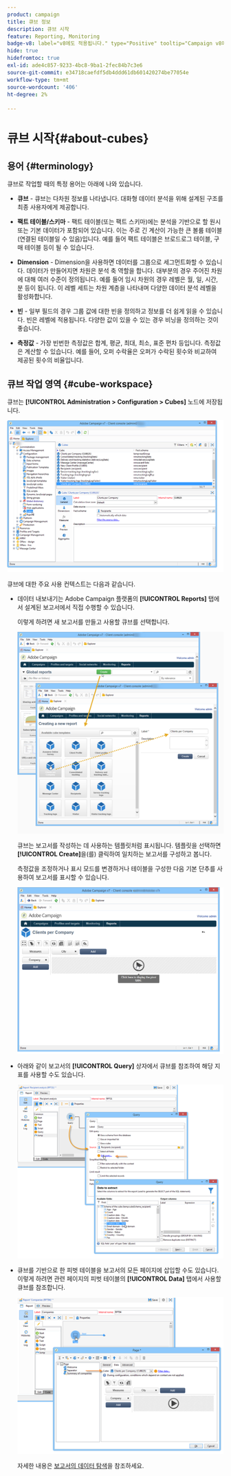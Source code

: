 ```yaml
---
product: campaign
title: 큐브 정보
description: 큐브 시작
feature: Reporting, Monitoring
badge-v8: label="v8에도 적용됩니다." type="Positive" tooltip="Campaign v8에도 적용됩니다."
hide: true
hidefromtoc: true
exl-id: ade4c857-9233-4bc8-9ba1-2fec84b7c3e6
source-git-commit: e34718caefdf5db4ddd61db601420274be77054e
workflow-type: tm+mt
source-wordcount: '406'
ht-degree: 2%

---
```


# 큐브 시작{#about-cubes}



## 용어 {#terminology}

큐브로 작업할 때의 특정 용어는 아래에 나와 있습니다.

* **큐브** - 큐브는 다차원 정보를 나타냅니다. 대화형 데이터 분석을 위해 설계된 구조를 최종 사용자에게 제공합니다.

* **팩트 테이블/스키마** - 팩트 테이블(또는 팩트 스키마)에는 분석을 기반으로 할 원시 또는 기본 데이터가 포함되어 있습니다. 이는 주로 긴 계산이 가능한 큰 볼륨 테이블(연결된 테이블일 수 있음)입니다. 예를 들어 팩트 테이블은 브로드로그 테이블, 구매 테이블 등이 될 수 있습니다.

* **Dimension** - Dimension을 사용하면 데이터를 그룹으로 세그먼트화할 수 있습니다. 데이터가 만들어지면 차원은 분석 축 역할을 합니다. 대부분의 경우 주어진 차원에 대해 여러 수준이 정의됩니다. 예를 들어 임시 차원의 경우 레벨은 월, 일, 시간, 분 등이 됩니다. 이 레벨 세트는 차원 계층을 나타내며 다양한 데이터 분석 레벨을 활성화합니다.

* **빈** - 일부 필드의 경우 그룹 값에 대한 빈을 정의하고 정보를 더 쉽게 읽을 수 있습니다. 빈은 레벨에 적용됩니다. 다양한 값이 있을 수 있는 경우 비닝을 정의하는 것이 좋습니다.

* **측정값** - 가장 빈번한 측정값은 합계, 평균, 최대, 최소, 표준 편차 등입니다. 측정값은 계산할 수 있습니다. 예를 들어, 오퍼 수락율은 오퍼가 수락된 횟수와 비교하여 제공된 횟수의 비율입니다.

## 큐브 작업 영역 {#cube-workspace}

큐브는 **[!UICONTROL Administration > Configuration > Cubes]** 노드에 저장됩니다.

![](assets/s_advuser_cube_node.png)

큐브에 대한 주요 사용 컨텍스트는 다음과 같습니다.

* 데이터 내보내기는 Adobe Campaign 플랫폼의 **[!UICONTROL Reports]** 탭에서 설계된 보고서에서 직접 수행할 수 있습니다.

  이렇게 하려면 새 보고서를 만들고 사용할 큐브를 선택합니다.

  ![](assets/cube_create_new.png)

  큐브는 보고서를 작성하는 데 사용하는 템플릿처럼 표시됩니다. 템플릿을 선택하면 **[!UICONTROL Create]**&#x200B;을(를) 클릭하여 일치하는 보고서를 구성하고 봅니다.

  측정값을 조정하거나 표시 모드를 변경하거나 테이블을 구성한 다음 기본 단추를 사용하여 보고서를 표시할 수 있습니다.

  ![](assets/cube_display_new.png)

* 아래와 같이 보고서의 **[!UICONTROL Query]** 상자에서 큐브를 참조하여 해당 지표를 사용할 수도 있습니다.

  ![](assets/s_advuser_query_using_a_cube.png)

* 큐브를 기반으로 한 피벗 테이블을 보고서의 모든 페이지에 삽입할 수도 있습니다. 이렇게 하려면 관련 페이지의 피벗 테이블의 **[!UICONTROL Data]** 탭에서 사용할 큐브를 참조합니다.

  ![](assets/s_advuser_cube_in_report.png)

  자세한 내용은 [보고서의 데이터 탐색](../../reporting/using/using-cubes-to-explore-data.md#exploring-the-data-in-a-report)을 참조하세요.
